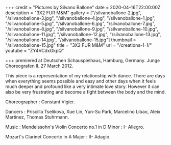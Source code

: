 +++
credit = "Pictures by Silvano Ballone"
date = 2020-04-16T22:00:00Z
description = "3X2 FUR M&M"
gallery = ["/silvanoballone-2.jpg", "/silvanoballone-3.jpg", "/silvanoballone-4.jpg", "/silvanoballone-1.jpg", "/silvanoballone-5.jpg", "/silvanoballone-6.jpg", "/silvanoballone-7.jpg", "/silvanoballone-8.jpg", "/silvanoballone-9.jpg", "/silvanoballone-10.jpg", "/silvanoballone-11.jpg", "/silvanoballone-12.jpg", "/silvanoballone-13.jpg", "/silvanoballone-14.jpg", "/silvanoballone-15.jpg"]
thumbnail = "/silvanoballone-15.jpg"
title = "3X2 FUR M&M"
url = "/creations-1-1/"
youtube = "ZY4VCdxGkpQ"

+++
premiered at Deutschen Schauspielhaus, Hamburg, Germany. Junge Choreografen II. 27 March 2012.

This piece is a representation of my relationship with dance. There are days when everything seems possible and easy and other days when it feels much deeper and profound like a very intimate love story. However it can also be very frustrating and become a fight between the body and the mind.

Choreographer : Constant Vigier.

Dancers : Priscilla Tselikova, Xue Lin, Yun-Su Park, Marcelino Libao, Aleix Martinez, Thomas Stuhrmann.

Music : Mendelssohn's Violin Concerto no.1 in D Minor : I- Allegro.

Mozart's Clarinet Concerto in A Major : II- Adagio.